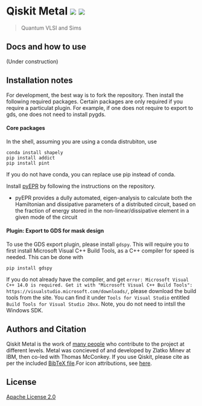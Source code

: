 # Qiskit Metal [![](https://badges.frapsoft.com/os/v1/open-source.png?v=103)](https://github.com/zlatko-minev/pyEPR) [![](https://cdn.rawgit.com/sindresorhus/awesome/d7305f38d29fed78fa85652e3a63e154dd8e8829/media/badge.svg)](https://github.com/zlatko-minev/pyEPR)
>  Quantum VLSI and Sims 

## Docs and how to use

(Under construction)

## Installation notes

For development, the best way is to fork the repository. Then install the following required packages. Certain packages are only required if you require a particulat plugin. For example, if one does not require to export to gds, one does not need to install pygds.

#### Core packages
In the shell, assuming you are using a conda distrubiton, use 
```
conda install shapely
pip install addict
pip install pint
```
If you do not have conda, you can replace use pip instead of conda. 

Install [pyEPR](https://github.com/zlatko-minev/pyEPR) by following the instructions on the repository.   
 * pyEPR provides a dully automated, eigen-analysis to calculate both the Hamiltonian and dissipative parameters of a distributed circuit, based on the fraction of energy stored in the non-linear/dissipative element in a given mode of the circuit

#### Plugin: Export to GDS for mask design

To use the GDS export plugin, please install `gdspy`. This will require you to first install Microsoft Visual C++ Build Tools, as a C++ compiler for speed is needed. This can be done with
```
pip install gdspy
```
If you do not already have the compiler, and get `error: Microsoft Visual C++ 14.0 is required. Get it with "Microsoft Visual C++ Build Tools": https://visualstudio.microsoft.com/downloads/`, please download the build tools from the site. You can find it under `Tools for Visual Studio` entitled `Build Tools for Visual Studio 20xx`. Note, you do not need to intsll the Windows SDK.


## Authors and Citation

Qiskit Metal is the work of [many people](https://github.com/Qiskit/qiskit-terra/graphs/contributors) who contribute to the project at different levels. Metal was concieved of and developed by Zlatko Minev at IBM, then co-led with Thomas McConkey. If you use Qiskit, please cite as per the included [BibTeX file](TODO).For icon attributions, see [here](\qiskit_metal\_gui\_imgs\icon_attributions.txt).


## License

[Apache License 2.0](LICENSE.txt)
